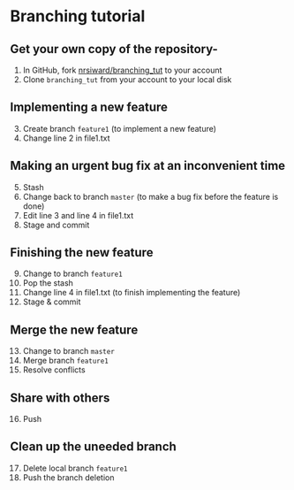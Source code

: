 # Branching tutorial

## Get your own copy of the repository-
1. In GitHub, fork [nrsiward/branching_tut](https://github.com/nrsiward/branching_tut) to your account
2. Clone `branching_tut` from your account to your local disk

## Implementing a new feature
3. Create branch `feature1` (to implement a new feature)
4. Change line 2 in file1.txt

## Making an urgent bug fix at an inconvenient time
5. Stash
6. Change back to branch `master` (to make a bug fix before the feature is done)
7. Edit line 3 and line 4 in file1.txt
8. Stage and commit

## Finishing the new feature
9. Change to branch `feature1`
10. Pop the stash
11. Change line 4 in file1.txt (to finish implementing the feature)
12. Stage & commit

## Merge the new feature
13. Change to branch `master`
14. Merge branch `feature1`
15. Resolve conflicts

## Share with others
16. Push

## Clean up the uneeded branch
17. Delete local branch `feature1`
18. Push the branch deletion
